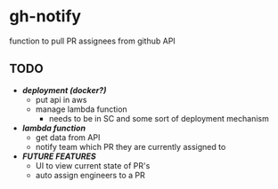 # gh-notify
function to pull PR assignees from github API

## TODO

* ___deployment (docker?)___
  * put api in aws
  * manage lambda function
    * needs to be in SC and some sort of deployment mechanism
* ___lambda function___
  * get data from API
  * notify team which PR they are currently assigned to
* ___FUTURE FEATURES___
  * UI to view current state of PR's
  * auto assign engineers to a PR
